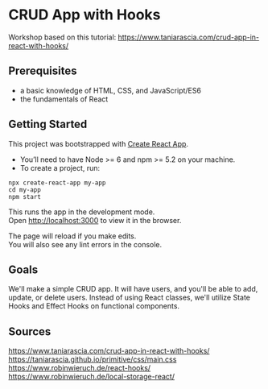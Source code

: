 # CRUD App with Hooks
Workshop based on this tutorial:
https://www.taniarascia.com/crud-app-in-react-with-hooks/

## Prerequisites

- a basic knowledge of HTML, CSS, and JavaScript/ES6
- the fundamentals of React

## Getting Started

This project was bootstrapped with [Create React App](https://github.com/facebook/create-react-app).

- You’ll need to have Node >= 6 and npm >= 5.2 on your machine. 
- To create a project, run:
```
npx create-react-app my-app
cd my-app
npm start
```
   This runs the app in the development mode.  
   Open [http://localhost:3000](http://localhost:3000) to view it in the browser.
   
   The page will reload if you make edits.  
   You will also see any lint errors in the console.

## Goals

We'll make a simple CRUD app. It will have users, and you'll be able to add, update, or delete users. Instead of using React classes, we'll utilize State Hooks and Effect Hooks on functional components.

## Sources

https://www.taniarascia.com/crud-app-in-react-with-hooks/
https://taniarascia.github.io/primitive/css/main.css
https://www.robinwieruch.de/react-hooks/
https://www.robinwieruch.de/local-storage-react/



